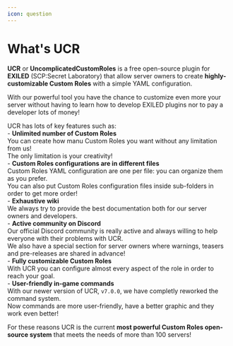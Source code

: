 ```yaml
---
icon: question
---
```


# What's UCR

**UCR** or **UncomplicatedCustomRoles** is a free open-source plugin for **EXILED** (SCP:Secret Laboratory) that allow server owners to create **highly-customizable Custom Roles** with a simple YAML configuration.

With our powerful tool you have the chance to customize even more your server without having to learn how to develop EXILED plugins nor to pay a developer lots of money!

UCR has lots of key features such as:\
\- **Unlimited number of Custom Roles**\
&#x20;  You can create how manu Custom Roles you want without any limitation from us!\
&#x20;  The only limitation is your creativity!\
\- **Custom Roles configurations are in different files**\
&#x20;  Custom Roles YAML configuration are one per file: you can organize them as you prefer.\
&#x20;  You can also put Custom Roles configuration files inside sub-folders in order to get more order!\
&#x20;\- **Exhaustive wiki**\
&#x20;  We always try to provide the best documentation both for our server owners and developers.\
\- **Active community on Discord**\
&#x20;  Our official Discord community is really active and always willing to help everyone with their problems with UCR.\
&#x20;  We also have a special section for server owners where warnings, teasers and pre-releases are shared in advance!\
\- **Fully customizable Custom Roles**\
&#x20;  With UCR you can configure almost every aspect of the role in order to reach your goal.\
\- **User-friendly in-game commands**\
&#x20;  With our newer version of UCR, `v7.0.0`, we have completly reworked the command system.\
&#x20;  Now commands are more user-friendly, have a better graphic and they work even better!

For these reasons UCR is the current **most powerful Custom Roles open-source system** that meets the needs of more than 100 servers!
